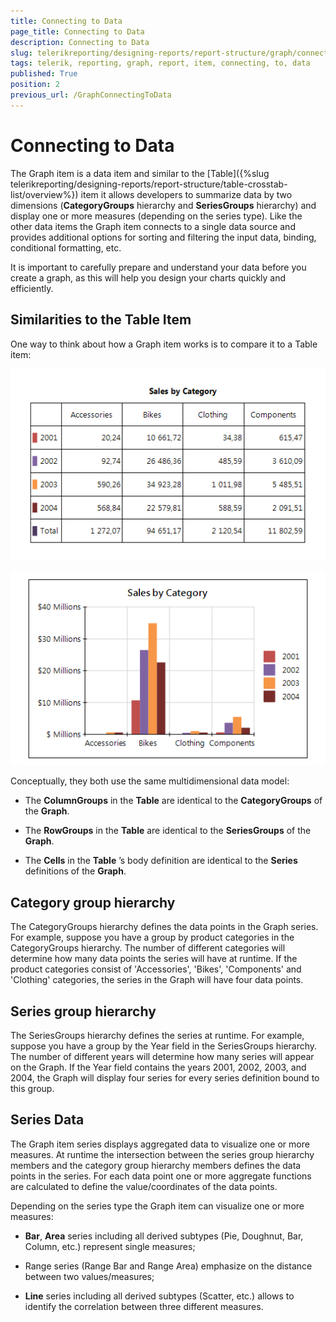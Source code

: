 ```yaml
---
title: Connecting to Data
page_title: Connecting to Data 
description: Connecting to Data
slug: telerikreporting/designing-reports/report-structure/graph/connecting-to-data
tags: telerik, reporting, graph, report, item, connecting, to, data
published: True
position: 2
previous_url: /GraphConnectingToData
---
```


# Connecting to Data

The Graph item is a data item and similar to the [Table]({%slug telerikreporting/designing-reports/report-structure/table-crosstab-list/overview%}) item it allows developers to summarize data by two dimensions (__CategoryGroups__ hierarchy and __SeriesGroups__ hierarchy) and display one or more measures (depending on the series type). Like the other data items the Graph item connects to a single data source and provides additional options for sorting and filtering the input data, binding, conditional formatting, etc.

It is important to carefully prepare and understand your data before you create a graph, as this will help you design your charts quickly and efficiently.

## Similarities to the Table Item

One way to think about how a Graph item works is to compare it to a Table item: 

  ![Table Comparison](images/DataItems/Graph/TableComparison.png)  

  ![Graph Comparison](images/DataItems/Graph/GraphComparison.png)

Conceptually, they both use the same multidimensional data model:

* The __ColumnGroups__ in the __Table__ are identical to the __CategoryGroups__ of the __Graph__.

* The __RowGroups__ in the __Table__ are identical to the __SeriesGroups__ of the __Graph__.

* The __Cells__ in the __Table__ ’s body definition are identical to the __Series__ definitions of the __Graph__.

## Category group hierarchy

The CategoryGroups hierarchy defines the data points in the Graph series. For example, suppose you have a group by product categories in the CategoryGroups hierarchy. The number of different categories will determine how many data points the series will have at runtime. If the product categories consist of 'Accessories', 'Bikes', 'Components' and 'Clothing' categories, the series in the Graph will have four data points. 

## Series group hierarchy

The SeriesGroups hierarchy defines the series at runtime. For example, suppose you have a group by the Year field in the SeriesGroups hierarchy. The number of different years will determine how many series will appear on the Graph. If the Year field contains the years 2001, 2002, 2003, and 2004, the Graph will display four series for every series definition bound to this group. 

## Series Data

The Graph item series displays aggregated data to visualize one or more measures. At runtime the intersection between the series group hierarchy members and the category group hierarchy members defines the data points in the series. For each data point one or more aggregate functions are calculated to define the value/coordinates of the data points. 

Depending on the series type the Graph item can visualize one or more measures:

* __Bar__, __Area__ series including all derived subtypes (Pie, Doughnut, Bar, Column, etc.) represent single measures;

* Range series (Range Bar and Range Area) emphasize on the distance between two values/measures;

* __Line__ series including all derived subtypes (Scatter, etc.) allows to identify the correlation between three different measures.
